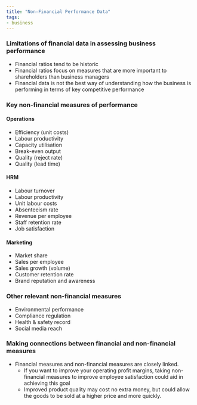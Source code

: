 ```yaml
---
title: "Non-Financial Performance Data"
tags:
- business
---
```


### Limitations of financial data in assessing business performance

- Financial ratios tend to be historic
- Financial ratios focus on measures that are more important to shareholders than business managers
- Financial data is not the best way of understanding how the business is performing in terms of key competitive performance

### Key non-financial measures of performance

#### Operations
- Efficiency (unit costs)
- Labour productivity
- Capacity utilisation
- Break-even output
- Quality (reject rate)
- Quality (lead time)

#### HRM
- Labour turnover
- Labour productivity
- Unit labour costs
- Absenteeism rate
- Revenue per employee
- Staff retention rate
- Job satisfaction

#### Marketing
- Market share
- Sales per employee
- Sales growth (volume)
- Customer retention rate
- Brand reputation and awareness

### Other relevant non-financial measures

- Environmental performance
- Compliance regulation
- Health & safety record
- Social media reach

### Making connections between financial and non-financial measures

- Financial measures and non-financial measures are closely linked. 
	- If you want to improve your operating profit margins, taking non-financial measures to improve employee satisfaction could aid in achieving this goal
	- Improved product quality may cost no extra money, but could allow the goods to be sold at a higher price and more quickly.



‎‎